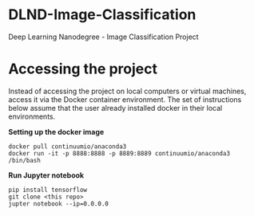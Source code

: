 # DLND-Image-Classification
Deep Learning Nanodegree - Image Classification Project

# Accessing the project

Instead of accessing the project on local computers or virtual machines, access it via the Docker container environment.
The set of instructions below assume that the user already installed docker in their local environments.

**Setting up the docker image**

```
docker pull continuumio/anaconda3
docker run -it -p 8888:8888 -p 8889:8889 continuumio/anaconda3 /bin/bash
```

**Run Jupyter notebook**

```
pip install tensorflow
git clone <this repo>
jupter notebook --ip=0.0.0.0
```

